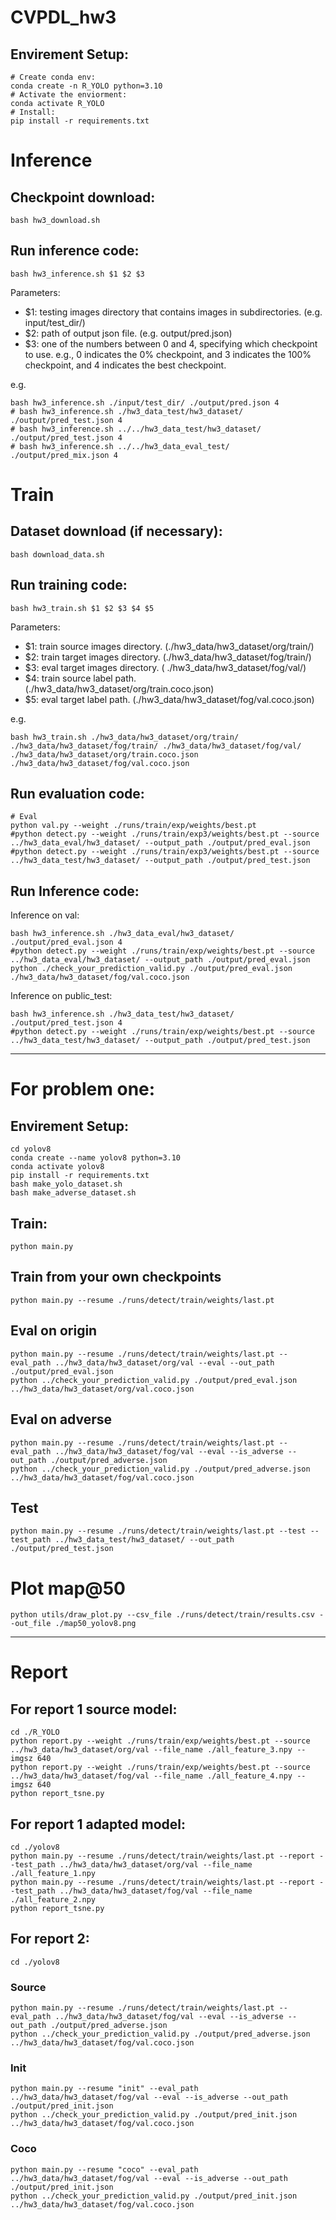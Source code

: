 # CVPDL_hw3
## Envirement Setup:
    # Create conda env:
    conda create -n R_YOLO python=3.10
    # Activate the enviorment:
    conda activate R_YOLO
    # Install:
    pip install -r requirements.txt
    
# Inference

## Checkpoint download:
    bash hw3_download.sh
    
## Run inference code:
    bash hw3_inference.sh $1 $2 $3
Parameters:
- $1: testing images directory that contains images in subdirectories. (e.g. input/test_dir/) 
- $2: path of output json file. (e.g. output/pred.json)
- $3: one of the numbers between 0 and 4, specifying which checkpoint to use.
      e.g., 0 indicates the 0% checkpoint, and 3 indicates the 100% checkpoint, and 4 indicates the best checkpoint.

e.g.

    bash hw3_inference.sh ./input/test_dir/ ./output/pred.json 4
    # bash hw3_inference.sh ./hw3_data_test/hw3_dataset/ ./output/pred_test.json 4
    # bash hw3_inference.sh ../../hw3_data_test/hw3_dataset/ ./output/pred_test.json 4
    # bash hw3_inference.sh ../../hw3_data_eval_test/ ./output/pred_mix.json 4

# Train
## Dataset download (if necessary):
    bash download_data.sh

## Run training code:
    bash hw3_train.sh $1 $2 $3 $4 $5
Parameters:
- $1: train source images directory. (./hw3_data/hw3_dataset/org/train/)
- $2: train target images directory. (./hw3_data/hw3_dataset/fog/train/)
- $3: eval target images directory. ( ./hw3_data/hw3_dataset/fog/val/)
- $4: train source label path. (./hw3_data/hw3_dataset/org/train.coco.json)
- $5: eval target label path. (./hw3_data/hw3_dataset/fog/val.coco.json)    

e.g.
    
    bash hw3_train.sh ./hw3_data/hw3_dataset/org/train/ ./hw3_data/hw3_dataset/fog/train/ ./hw3_data/hw3_dataset/fog/val/ ./hw3_data/hw3_dataset/org/train.coco.json ./hw3_data/hw3_dataset/fog/val.coco.json

## Run evaluation code:

    # Eval
    python val.py --weight ./runs/train/exp/weights/best.pt
    #python detect.py --weight ./runs/train/exp3/weights/best.pt --source ../hw3_data_eval/hw3_dataset/ --output_path ./output/pred_eval.json
    #python detect.py --weight ./runs/train/exp3/weights/best.pt --source ../hw3_data_test/hw3_dataset/ --output_path ./output/pred_test.json

## Run Inference code:
Inference on val:

    bash hw3_inference.sh ./hw3_data_eval/hw3_dataset/ ./output/pred_eval.json 4
    #python detect.py --weight ./runs/train/exp/weights/best.pt --source ../hw3_data_eval/hw3_dataset/ --output_path ./output/pred_eval.json
    python ./check_your_prediction_valid.py ./output/pred_eval.json ./hw3_data/hw3_dataset/fog/val.coco.json 

Inference on public_test:

    bash hw3_inference.sh ./hw3_data_test/hw3_dataset/ ./output/pred_test.json 4
    #python detect.py --weight ./runs/train/exp/weights/best.pt --source ../hw3_data_test/hw3_dataset/ --output_path ./output/pred_test.json

________________________
# For problem one:

## Envirement Setup:
    cd yolov8
    conda create --name yolov8 python=3.10
    conda activate yolov8
    pip install -r requirements.txt
    bash make_yolo_dataset.sh 
    bash make_adverse_dataset.sh 

## Train:
    python main.py

## Train from your own checkpoints
    python main.py --resume ./runs/detect/train/weights/last.pt

## Eval on origin
    python main.py --resume ./runs/detect/train/weights/last.pt --eval_path ../hw3_data/hw3_dataset/org/val --eval --out_path ./output/pred_eval.json
    python ../check_your_prediction_valid.py ./output/pred_eval.json ../hw3_data/hw3_dataset/org/val.coco.json 

## Eval on adverse
    python main.py --resume ./runs/detect/train/weights/last.pt --eval_path ../hw3_data/hw3_dataset/fog/val --eval --is_adverse --out_path ./output/pred_adverse.json
    python ../check_your_prediction_valid.py ./output/pred_adverse.json ../hw3_data/hw3_dataset/fog/val.coco.json

## Test 
    python main.py --resume ./runs/detect/train/weights/last.pt --test --test_path ../hw3_data_test/hw3_dataset/ --out_path ./output/pred_test.json

# Plot map@50

    python utils/draw_plot.py --csv_file ./runs/detect/train/results.csv --out_file ./map50_yolov8.png
    
_______________
# Report 
## For report 1 source model: 
    cd ./R_YOLO
    python report.py --weight ./runs/train/exp/weights/best.pt --source ../hw3_data/hw3_dataset/org/val --file_name ./all_feature_3.npy --imgsz 640
    python report.py --weight ./runs/train/exp/weights/best.pt --source ../hw3_data/hw3_dataset/fog/val --file_name ./all_feature_4.npy --imgsz 640
    python report_tsne.py

## For report 1 adapted model:
    cd ./yolov8 
    python main.py --resume ./runs/detect/train/weights/last.pt --report --test_path ../hw3_data/hw3_dataset/org/val --file_name ./all_feature_1.npy
    python main.py --resume ./runs/detect/train/weights/last.pt --report --test_path ../hw3_data/hw3_dataset/fog/val --file_name ./all_feature_2.npy
    python report_tsne.py

## For report 2:
    cd ./yolov8 

### Source
    python main.py --resume ./runs/detect/train/weights/last.pt --eval_path ../hw3_data/hw3_dataset/fog/val --eval --is_adverse --out_path ./output/pred_adverse.json
    python ../check_your_prediction_valid.py ./output/pred_adverse.json ../hw3_data/hw3_dataset/fog/val.coco.json

### Init
    python main.py --resume "init" --eval_path ../hw3_data/hw3_dataset/fog/val --eval --is_adverse --out_path ./output/pred_init.json
    python ../check_your_prediction_valid.py ./output/pred_init.json ../hw3_data/hw3_dataset/fog/val.coco.json

### Coco
    python main.py --resume "coco" --eval_path ../hw3_data/hw3_dataset/fog/val --eval --is_adverse --out_path ./output/pred_init.json
    python ../check_your_prediction_valid.py ./output/pred_init.json ../hw3_data/hw3_dataset/fog/val.coco.json
